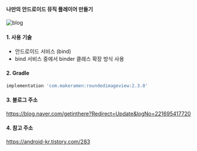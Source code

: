 #### 나만의 안드로이드 뮤직 플레이어 만들기

![blog](https://postfiles.pstatic.net/MjAxOTEyMDZfNDYg/MDAxNTc1NjM3MTgxNjMy.5_GPpjn7piZlEltbCWEfI7E_tsU5zJ4G4nhrq-U7xrAg.Jdr2_lQLrLtPfMzuTcLkX2M5ifBjwSb6y1oHpkWAqPog.JPEG.getinthere/Screenshot_66.jpg?type=w773)

#### 1. 사용 기술
- 안드로이드 서비스 (bind)
- bind 서비스 중에서 binder 클래스 확장 방식 사용

#### 2. Gradle
```gradle
implementation 'com.makeramen:roundedimageview:2.3.0'
```

#### 3. 블로그 주소
<https://blog.naver.com/getinthere?Redirect=Update&logNo=221695417720>

#### 4. 참고 주소
<https://android-kr.tistory.com/283>
